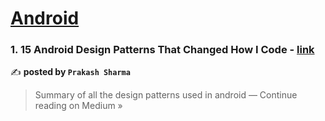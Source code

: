 
<h1><a href=https://medium.com/tag/android/recommended target="_blank" rel="noopener noreferrer">Android</a></h1>
<h3>1. 15 Android Design Patterns That Changed How I Code - <a href="https://trricho.medium.com/15-android-design-patterns-that-changed-how-i-code-484582fd55a8?source=rss------android-5" target="_blank" rel="noopener noreferrer">link</a></h3>

✍️ **posted by `Prakash Sharma`**

<blockquote>Summary of all the design patterns used in android —
Continue reading on Medium »</blockquote>


